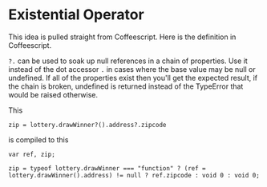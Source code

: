 # Existential Operator
This idea is pulled straight from Coffeescript. Here is the definition in Coffeescript.

`?.` can be used to soak up null references in a chain of properties. Use it instead of the dot accessor `.` 
in cases where the base value may be null or undefined. If all of the properties exist then you'll get the
expected result, if the chain is broken, undefined is returned instead of the TypeError that would be raised otherwise.

This
```
zip = lottery.drawWinner?().address?.zipcode
```

is compiled to this
```
var ref, zip;

zip = typeof lottery.drawWinner === "function" ? (ref = lottery.drawWinner().address) != null ? ref.zipcode : void 0 : void 0;
```